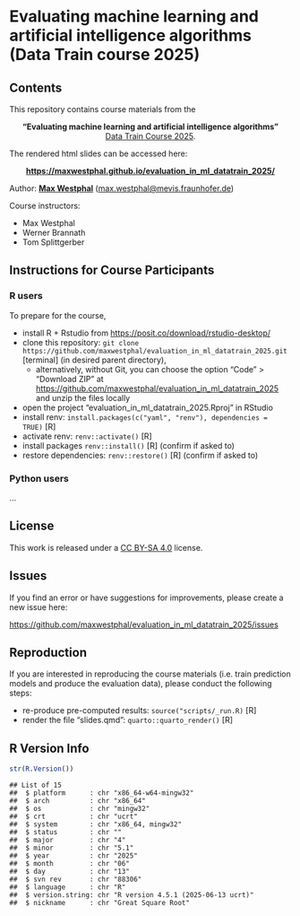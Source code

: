 
# Evaluating machine learning and artificial intelligence algorithms (Data Train course 2025)

<!-- badges: start -->

<!-- badges: end -->

## Contents

This repository contains course materials from the

<center>

**“Evaluating machine learning and artificial intelligence algorithms”**
</br> [Data Train Course
2025](https://www.bremen-research.de/data-train/courses/course-catalogue/course-details?event_id=45).

</center>

The rendered html slides can be accessed here:
<center>

**<https://maxwestphal.github.io/evaluation_in_ml_datatrain_2025/>**

</center>

Author: [**Max Westphal**](https://www.linkedin.com/in/maxwestphal/)
(<max.westphal@mevis.fraunhofer.de>)

Course instructors:

- Max Westphal
- Werner Brannath
- Tom Splittgerber

## Instructions for Course Participants

### R users

To prepare for the course,

- install R + Rstudio from <https://posit.co/download/rstudio-desktop/>
- clone this repository:
  `git clone https://github.com/maxwestphal/evaluation_in_ml_datatrain_2025.git`
  \[terminal\] (in desired parent directory),
  - alternatively, without Git, you can choose the option “Code” \>
    “Download ZIP” at
    <https://github.com/maxwestphal/evaluation_in_ml_datatrain_2025> and
    unzip the files locally
- open the project “evaluation_in_ml_datatrain_2025.Rproj” in RStudio
- install renv:
  `install.packages(c("yaml", "renv"), dependencies = TRUE)` \[R\]
- activate renv: `renv::activate()` \[R\]
- install packages `renv::install()` \[R\] (confirm if asked to)
- restore dependencies: `renv::restore()` \[R\] (confirm if asked to)

### Python users

…

## License

This work is released under a [CC BY-SA
4.0](https://creativecommons.org/licenses/by-sa/4.0/) license.

## Issues

If you find an error or have suggestions for improvements, please create
a new issue here:

<https://github.com/maxwestphal/evaluation_in_ml_datatrain_2025/issues>

## Reproduction

If you are interested in reproducing the course materials (i.e. train
prediction models and produce the evaluation data), please conduct the
following steps:

- re-produce pre-computed results: `source("scripts/_run.R)` \[R\]
- render the file “slides.qmd”: `quarto::quarto_render()` \[R\]

## R Version Info

``` r
str(R.Version())
```

    ## List of 15
    ##  $ platform      : chr "x86_64-w64-mingw32"
    ##  $ arch          : chr "x86_64"
    ##  $ os            : chr "mingw32"
    ##  $ crt           : chr "ucrt"
    ##  $ system        : chr "x86_64, mingw32"
    ##  $ status        : chr ""
    ##  $ major         : chr "4"
    ##  $ minor         : chr "5.1"
    ##  $ year          : chr "2025"
    ##  $ month         : chr "06"
    ##  $ day           : chr "13"
    ##  $ svn rev       : chr "88306"
    ##  $ language      : chr "R"
    ##  $ version.string: chr "R version 4.5.1 (2025-06-13 ucrt)"
    ##  $ nickname      : chr "Great Square Root"
